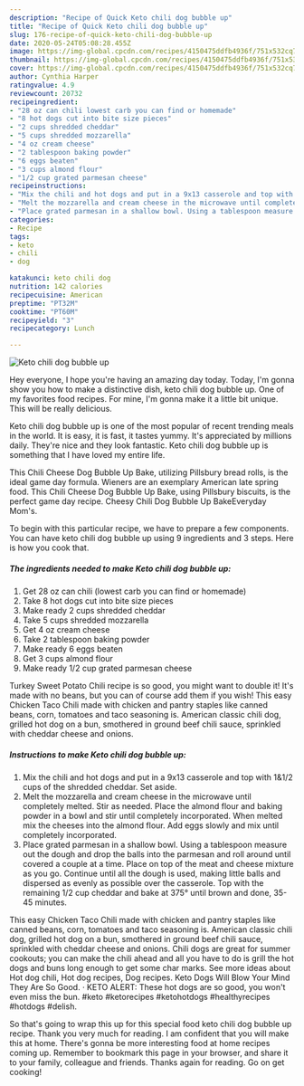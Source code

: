 ```yaml
---
description: "Recipe of Quick Keto chili dog bubble up"
title: "Recipe of Quick Keto chili dog bubble up"
slug: 176-recipe-of-quick-keto-chili-dog-bubble-up
date: 2020-05-24T05:08:28.455Z
image: https://img-global.cpcdn.com/recipes/4150475ddfb4936f/751x532cq70/keto-chili-dog-bubble-up-recipe-main-photo.jpg
thumbnail: https://img-global.cpcdn.com/recipes/4150475ddfb4936f/751x532cq70/keto-chili-dog-bubble-up-recipe-main-photo.jpg
cover: https://img-global.cpcdn.com/recipes/4150475ddfb4936f/751x532cq70/keto-chili-dog-bubble-up-recipe-main-photo.jpg
author: Cynthia Harper
ratingvalue: 4.9
reviewcount: 20732
recipeingredient:
- "28 oz can chili lowest carb you can find or homemade"
- "8 hot dogs cut into bite size pieces"
- "2 cups shredded cheddar"
- "5 cups shredded mozzarella"
- "4 oz cream cheese"
- "2 tablespoon baking powder"
- "6 eggs beaten"
- "3 cups almond flour"
- "1/2 cup grated parmesan cheese"
recipeinstructions:
- "Mix the chili and hot dogs and put in a 9x13 casserole and top with 1&amp;1/2 cups of the shredded cheddar. Set aside."
- "Melt the mozzarella and cream cheese in the microwave until completely melted. Stir as needed. Place the almond flour and baking powder in a bowl and stir until completely incorporated. When melted mix the cheeses into the almond flour. Add eggs slowly and mix until completely incorporated."
- "Place grated parmesan in a shallow bowl. Using a tablespoon measure out the dough and drop the balls into the parmesan and roll around until covered a couple at a time. Place on top of the meat and cheese mixture as you go. Continue until all the dough is used, making little balls and dispersed as evenly as possible over the casserole. Top with the remaining 1/2 cup cheddar and bake at 375° until brown and done, 35-45 minutes."
categories:
- Recipe
tags:
- keto
- chili
- dog

katakunci: keto chili dog 
nutrition: 142 calories
recipecuisine: American
preptime: "PT32M"
cooktime: "PT60M"
recipeyield: "3"
recipecategory: Lunch

---
```



![Keto chili dog bubble up](https://img-global.cpcdn.com/recipes/4150475ddfb4936f/751x532cq70/keto-chili-dog-bubble-up-recipe-main-photo.jpg)

Hey everyone, I hope you're having an amazing day today. Today, I'm gonna show you how to make a distinctive dish, keto chili dog bubble up. One of my favorites food recipes. For mine, I'm gonna make it a little bit unique. This will be really delicious.

Keto chili dog bubble up is one of the most popular of recent trending meals in the world. It is easy, it is fast, it tastes yummy. It's appreciated by millions daily. They're nice and they look fantastic. Keto chili dog bubble up is something that I have loved my entire life.

This Chili Cheese Dog Bubble Up Bake, utilizing Pillsbury bread rolls, is the ideal game day formula. Wieners are an exemplary American late spring food. This Chili Cheese Dog Bubble Up Bake, using Pillsbury biscuits, is the perfect game day recipe. Cheesy Chili Dog Bubble Up BakeEveryday Mom&#39;s.


To begin with this particular recipe, we have to prepare a few components. You can have keto chili dog bubble up using 9 ingredients and 3 steps. Here is how you cook that.

<!--inarticleads1-->

##### The ingredients needed to make Keto chili dog bubble up:

1. Get 28 oz can chili (lowest carb you can find or homemade)
1. Take 8 hot dogs cut into bite size pieces
1. Make ready 2 cups shredded cheddar
1. Take 5 cups shredded mozzarella
1. Get 4 oz cream cheese
1. Take 2 tablespoon baking powder
1. Make ready 6 eggs beaten
1. Get 3 cups almond flour
1. Make ready 1/2 cup grated parmesan cheese


Turkey Sweet Potato Chili recipe is so good, you might want to double it! It&#39;s made with no beans, but you can of course add them if you wish! This easy Chicken Taco Chili made with chicken and pantry staples like canned beans, corn, tomatoes and taco seasoning is. American classic chili dog, grilled hot dog on a bun, smothered in ground beef chili sauce, sprinkled with cheddar cheese and onions. 

<!--inarticleads2-->

##### Instructions to make Keto chili dog bubble up:

1. Mix the chili and hot dogs and put in a 9x13 casserole and top with 1&amp;1/2 cups of the shredded cheddar. Set aside.
1. Melt the mozzarella and cream cheese in the microwave until completely melted. Stir as needed. Place the almond flour and baking powder in a bowl and stir until completely incorporated. When melted mix the cheeses into the almond flour. Add eggs slowly and mix until completely incorporated.
1. Place grated parmesan in a shallow bowl. Using a tablespoon measure out the dough and drop the balls into the parmesan and roll around until covered a couple at a time. Place on top of the meat and cheese mixture as you go. Continue until all the dough is used, making little balls and dispersed as evenly as possible over the casserole. Top with the remaining 1/2 cup cheddar and bake at 375° until brown and done, 35-45 minutes.


This easy Chicken Taco Chili made with chicken and pantry staples like canned beans, corn, tomatoes and taco seasoning is. American classic chili dog, grilled hot dog on a bun, smothered in ground beef chili sauce, sprinkled with cheddar cheese and onions. Chili dogs are great for summer cookouts; you can make the chili ahead and all you have to do is grill the hot dogs and buns long enough to get some char marks. See more ideas about Hot dog chili, Hot dog recipes, Dog recipes. Keto Dogs Will Blow Your Mind They Are So Good. · KETO ALERT: These hot dogs are so good, you won&#39;t even miss the bun. #keto #ketorecipes #ketohotdogs #healthyrecipes #hotdogs #delish. 

So that's going to wrap this up for this special food keto chili dog bubble up recipe. Thank you very much for reading. I am confident that you will make this at home. There's gonna be more interesting food at home recipes coming up. Remember to bookmark this page in your browser, and share it to your family, colleague and friends. Thanks again for reading. Go on get cooking!
